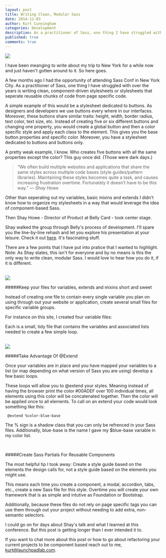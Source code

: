 ```yaml
---
layout: post
title: Writing Clean, Modular Sass
date: 2014-12-03
author: Kurt Cunningham
categories: Development
description: As a practitioner of Sass, one thing I have struggled with over the years is writing clean, component-driven stylesheets or stylesheets that seperate reusable chunks of code from page specific code.
published: true
comments: true
---
```


<img src="http://cl.ly/Yqel/sass-post.jpg" class="post-img">

I have been meanging to write about my trip to New York for a while now and just haven't gotten around to it. So here goes. 

A few months ago I had the opportunity of attending Sass Conf in New York City. As a practitioner of Sass, one thing I have struggled with over the years is writing clean, component-driven stylesheets or stylesheets that seperate reusable chunks of code from page specific code. 

A simple example of this would be a stylesheet dedicated to buttons. As designers and developers we use buttons every where in our interfaces. Moreover, these buttons share similar traits: height, width, border radius, text color, text size, etc. Instead of creating five or six different buttons and changing one property, you would create a global button and then a color specific style and apply each class to the element. This gives you the base button properties and specific color. Moreover, you have a stylesheet dedicated to buttons and buttons only.

A pretty weak example, I know. Who creates five buttons with all the same properties except the color? This guy once did. (Those were dark days.)

<blockquote class="lead-quote">&ldquo;We often build multiple websites and applications that share the same styles across multiple code bases (style guides/pattern libraries). Maintaining these styles becomes quite a task, and causes increasing frustration overtime. Fortunately it doesn’t have to be this way.&rdquo;
	<cite>— Shay Howe</cite>
</blockquote>

Other than seperating out my variables, basic mixins and extends I didn't know how to organize my stylesheets in a way that would leverage the idea of component-based Sass.

Then Shay Howe - Director of Product at Belly Card - took center stage. 

Shay walked the group through Belly's process of development. I'll spare you the line-by-line rehash and let you explore his presentation at your leisure. Check it out [here](https://speakerdeck.com/shayhowe/style-as-a-service-maintaining-style-across-multiple-websites). It's fascinating stuff.

There are a few points that I have put into pratice that I wanted to highlight. Note: As Shay states, this isn't for everyone and by no means is this the only way to write clean, modular Sass. I would love to hear how you do it, if it is different.

<br>

<img src="http://cl.ly/YrOD/sass-settings.jpg" class="post-img">

#####Keep your files for variables, extends and mixins short and sweet

Instead of creating one file to contain every single variable you plan on using through out your website or application, create several small files for specific variable groups. 

For instance on this site, I created four variable files:

Each is a small, tidy file that contains the variables and associated lists needed to create a few simple loop.

<br>

<img src="http://cl.ly/Yqsa/sass-loop.jpg" class="post-img">

#####Take Advantage Of @Extend

Once your variables are in place and you have mapped your variables to a list (or map depending on what version of Sass you are using) develop a few basic loops. 

These loops will allow you to @extend your styles. Meaning instead of having the browser print the color <span class="blue-link">#00ADEF</span> over 100 individual times, all elements using this color will be concatenated together. Then the color will be applied once to all elements. To call on an extend your code would look something like this: 

<code> @extend %color-blue-base </code>

The % sign is a shadow class that you can only be refrenced in your Sass files. Additionally, blue-base is the name I gave my $blue-base variable in my color list.

<br>

#####Create Sass Partials For Reusable Components

The most helpful tip I took away: Create a style guide based on the elements the design calls for, not a style guide based on the elements you might use. 

This means each time you create a component, a modal, accordion, tabs, etc., create a new Sass file for this style. Overtime you will create your own framework that is as simple and intutive as Foundation or Bootstrap. 

Additionally, because these files do not rely on page specific tags you can use them through out your project without needing to add extra, non-semantic selectors.

I could go on for days about Shay's talk and what I learned at this conference. But this post is getting longer than I ever intended it to. 

If you want to chat more about this post or how to go about refactoring your current projects to be component based reach out to me, <a href="mailto:kurt@launchpadlab.com" class="blue-link">kurt@launchpadlab.com</a>.